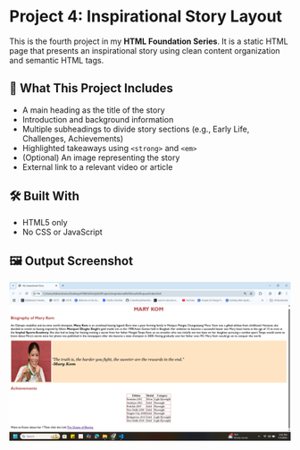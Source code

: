 # Project 4: Inspirational Story Layout

This is the fourth project in my **HTML Foundation Series**. It is a static HTML page that presents an inspirational story using clean content organization and semantic HTML tags.

## 📖 What This Project Includes

- A main heading as the title of the story  
- Introduction and background information  
- Multiple subheadings to divide story sections (e.g., Early Life, Challenges, Achievements)  
- Highlighted takeaways using `<strong>` and `<em>`  
- (Optional) An image representing the story  
- External link to a relevant video or article

## 🛠️ Built With

- HTML5 only  
- No CSS or JavaScript


## 🖼️ Output Screenshot


![Output Screenshot](output.png)





